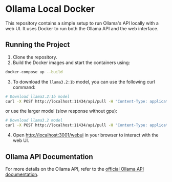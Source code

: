 # Ollama Local Docker

This repository contains a simple setup to run Ollama's API locally with a web UI. It uses Docker to run both the Ollama API and the web interface.

## Running the Project

1. Clone the repository.
2. Build the Docker images and start the containers using:
```bash
docker-compose up --build
```
3. To download the `llama3.2:1b` model, you can use the following curl command:
```bash
# Download llama3.2:1b model
curl -X POST http://localhost:11434/api/pull -H "Content-Type: application/json" -d '{"model": "llama3.2:1b"}'
```
or use the larger model (slow response without gpu):
```bash
# Download llama3.2 model
curl -X POST http://localhost:11434/api/pull -H "Content-Type: application/json" -d '{"model": "llama3.2"}'
```
4. Open [http://localhost:3001/webui](http://localhost:3001/webui) in your browser to interact with the web UI.

## Ollama API Documentation

For more details on the Ollama API, refer to the [official Ollama API documentation](https://ollama.com/docs/api).
